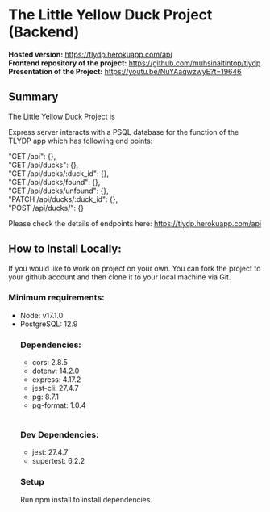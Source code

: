 <h1>The Little Yellow Duck Project (Backend)</h1>
  
  
  <b>Hosted version:</b> https://tlydp.herokuapp.com/api <br >
  <b>Frontend repository of the project:</b> https://github.com/muhsinaltintop/tlydp <br >
  <b>Presentation of the Project:</b> https://youtu.be/NuYAaqwzwyE?t=19646


<h2>Summary</h2>
The Little Yellow Duck Project is 



Express server interacts with a PSQL database for the function of the TLYDP app which has following end points:

"GET /api": {}, <br >
"GET /api/ducks": {}, <br >
"GET /api/ducks/:duck_id": {}, <br >
"GET /api/ducks/found": {}, <br >
"GET /api/ducks/unfound": {}, <br >
"PATCH /api/ducks/:duck_id": {}, <br >
"POST /api/ducks/": {} <br >

Please check the details of endpoints here: https://tlydp.herokuapp.com/api

<h2>How to Install Locally:</h2> 
If you would like to work on project on your own. You can fork the project to your github account and then clone it to your local machine via Git.
<br>

<h3>Minimum requirements:</h3>
<ul>
<li>Node: v17.1.0 </li>
<li>PostgreSQL: 12.9 </li>

<h3>Dependencies:</h3>
<ul>
  <li>cors: 2.8.5</li>
  <li>dotenv: 14.2.0</li>
  <li>express: 4.17.2</li>
  <li>jest-cli: 27.4.7</li>
  <li>pg: 8.7.1</li>
  <li>pg-format: 1.0.4</li>
</ul>
<br>
<h3>Dev Dependencies:</h3>
<ul>
  <li>jest: 27.4.7</li>
  <li>supertest: 6.2.2</li>
  </ul>



<h3>Setup</h3>
Run npm install to install dependencies.
